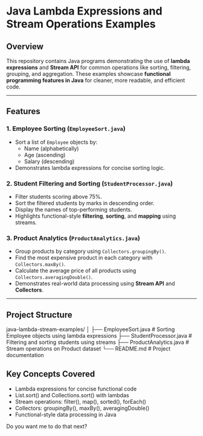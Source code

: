 # Java Lambda Expressions and Stream Operations Examples

## Overview

This repository contains Java programs demonstrating the use of **lambda expressions** and **Stream API** for common operations like sorting, filtering, grouping, and aggregation. These examples showcase **functional programming features in Java** for cleaner, more readable, and efficient code.

---

## Features

### 1. Employee Sorting (`EmployeeSort.java`)
- Sort a list of `Employee` objects by:
  - Name (alphabetically)
  - Age (ascending)
  - Salary (descending)
- Demonstrates lambda expressions for concise sorting logic.

### 2. Student Filtering and Sorting (`StudentProcessor.java`)
- Filter students scoring above 75%.
- Sort the filtered students by marks in descending order.
- Display the names of top-performing students.
- Highlights functional-style **filtering**, **sorting**, and **mapping** using streams.

### 3. Product Analytics (`ProductAnalytics.java`)
- Group products by category using `Collectors.groupingBy()`.
- Find the most expensive product in each category with `Collectors.maxBy()`.
- Calculate the average price of all products using `Collectors.averagingDouble()`.
- Demonstrates real-world data processing using **Stream API** and **Collectors**.

---

## Project Structure

java-lambda-stream-examples/
│
├── EmployeeSort.java        # Sorting Employee objects using lambda expressions
├── StudentProcessor.java    # Filtering and sorting students using streams
├── ProductAnalytics.java    # Stream operations on Product dataset
└── README.md                # Project documentation

## Key Concepts Covered

- Lambda expressions for concise functional code
- List.sort() and Collections.sort() with lambdas
- Stream operations: filter(), map(), sorted(), forEach()
- Collectors: groupingBy(), maxBy(), averagingDouble()
- Functional-style data processing in Java


Do you want me to do that next?
